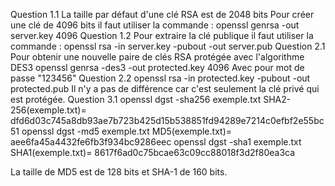 Question 1.1 La taille par défaut d'une clé RSA est de 2048 bits 
Pour créer une clé de 4096 bits il faut utiliser la commande :
openssl genrsa -out server.key 4096
Question 1.2 
Pour extraire la clé publique il faut utiliser la commande : 
openssl rsa -in server.key -pubout -out server.pub
Question 2.1
Pour obtenir une nouvelle paire de clés RSA protégée avec l'algorithme DES3
openssl genrsa -des3 -out protected.key 4096
Avec pour mot de passe "123456"
Question 2.2
openssl rsa -in protected.key -pubout -out protected.pub
Il n'y a pas de différence car c'est seulement la clé privé qui est protégée.
Question 3.1 
openssl dgst -sha256 exemple.txt
SHA2-256(exemple.txt)= dfd6d03c745a8db93ae7b723b425d15b538851fd94289e7214c0efbf2e55bc51
openssl dgst -md5 exemple.txt
MD5(exemple.txt)= aee6fa45a4432fe6fb3f934bc9286eec
openssl dgst -sha1 exemple.txt
SHA1(exemple.txt)= 8617f6ad0c75bcae63c09cc88018f3d2f80ea3ca

La taille de MD5 est de 128 bits et SHA-1 de 160 bits.
